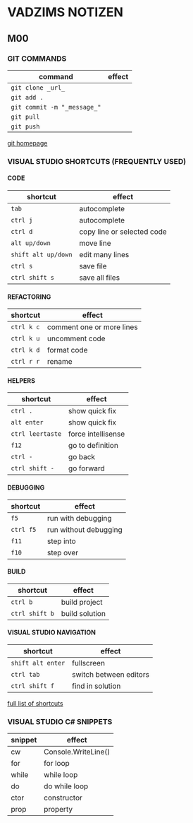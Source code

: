 # VADZIMS NOTIZEN

## M00

### GIT COMMANDS

| command | effect |
| --- | --- |
| `git clone _url_` | |
| `git add .` | |
| `git commit -m "_message_"` |     |
| `git pull` |   |
| `git push`  |   |

[git homepage](https://git-scm.com)

### VISUAL STUDIO SHORTCUTS (FREQUENTLY USED)

#### CODE

| shortcut | effect |
| --- | --- |
| `tab` | autocomplete |
| `ctrl j` | autocomplete |
| `ctrl d` | copy line or selected code |
| `alt up/down` | move line |
| `shift alt up/down` | edit many lines |
| `ctrl s` | save file |
| `ctrl shift s` | save all files |

#### REFACTORING

| shortcut | effect |
| --- | --- |
| `ctrl k c` | comment one or more lines |
| `ctrl k u` | uncomment code |
| `ctrl k d` | format code |
| `ctrl r r` | rename |

#### HELPERS

| shortcut | effect |
| --- | --- |
| `ctrl .` | show quick fix |
| `alt enter` | show quick fix |
| `ctrl leertaste` | force intellisense |
| `f12` | go to definition |
| `ctrl -` | go back |
| `ctrl shift -` | go forward |

#### DEBUGGING

| shortcut | effect |
| --- | --- |
| `f5`| run with debugging |
| `ctrl f5`| run without debugging |
| `f11` | step into |
| `f10` | step over |

#### BUILD

| shortcut | effect |
| --- | --- |
| `ctrl b` | build project |
| `ctrl shift b` | build solution |

#### VISUAL STUDIO NAVIGATION

| shortcut | effect |
| ------- | ------ |
| `shift alt enter` | fullscreen |
| `ctrl tab` | switch between editors |
| `ctrl shift f` | find in solution |

[full list of shortcuts](https://docs.microsoft.com/en-us/visualstudio/ide/default-keyboard-shortcuts-in-visual-studio?view=vs-2019)

### VISUAL STUDIO C# SNIPPETS

| snippet | effect |
| --- | --- |
| cw | Console.WriteLine() |
| for | for loop |
| while | while loop |
| do | do while loop |
| ctor | constructor |
| prop | property |
